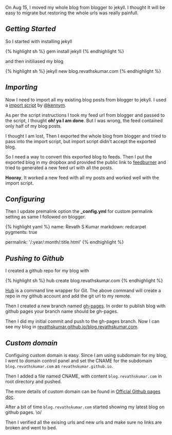 <!--


---
 Blogger to Jekyll + Github pages
date: 2013-08-20 12:29:00 IST
updated: 2013-08-20 12:29:00 IST
comments: false
categories: blogger jekyll
---

-->
<!DOCTYPE html>
<html>

<head>
  <title>basic-git-workflow</title>
  <meta charset="utf-8">
  <meta name="viewport" content="width=device-width, initial-scale=1.0">


  <link rel="stylesheet" href="./css/bootstrap.css">
  <link rel="stylesheet" href="./css/bootstrap.grid.css">
  <link rel="stylesheet" href="./css/bootstrap.min.css">
  <link rel="stylesheet" href="./css/bootstrap-reboot.min.css">
  <link rel="stylesheet" href="./css/bootstrap.css.map">
  <link rel="stylesheet" href="./css/blog-home.css">
  <link rel="stylesheet" href="./css/prism.css">
  <script async defer src="./css/prism.js"></script>
</head>
<!--------------------------------------------------------------------------------------------------->
<!--------------------------------------------------------------------------------------------------->
<!--------------------------------------------------------------------------------------------------->
<!--------------------------------------------------------------------------------------------------->
<!--------------------------------------------------------------------------------------------------->




<body>

On Aug 15, I moved my whole blog from blogger to jekyll. I thought It will be easy to migrate but restoring the whole urls was really painfull.

## _Getting Started_

So I started with installing jekyll

{% highlight sh %}
gem install jekyll
{% endhighlight %}

and then initiliased my blog

{% highlight sh %}
jekyll new blog.revathskumar.com
{% endhighlight %}

## _Importing_

Now I need to import all my existing blog posts from blogger to jekyll.
I used a [import script](https://gist.github.com/kennym/1115810) by [@kennym](https://github.com/kennym).

As per the script instructions I took my feed url from blogger and passed to the script, I thought **oh! ya I am done**. But I was wrong, the feed contained only
half of my blog posts.

I thought I am lost, Then I exported the whole blog from blogger and tried to pass into the import script, but import script didn't accept the exported blog.

So I need a way to convert this exported blog to feeds. Then I put the exported blog in my dropbox and provided the public link to [feedburner](http://feedburner.google.com) and tried to generated a new feed url with all the posts.

**Hooray**, It worked a new feed with all my posts and worked well with the import script.

## _Configuring_

Then I update premalink option the **\_config.yml** for custom permalink setting as same I followed on blogger.

{% highlight yaml %}
name: Revath S Kumar
markdown: redcarpet
pygments: true

permalink: '/:year/:month/:title.html'
{% endhighlight %}

## _Pushing to Github_

I created a github repo for my blog with

{% highlight sh %}
hub create blog.revathskumar.com
{% endhighlight %}

[Hub](http://hub.github.com/) is a command line wrapper for Git. The above command will create a repo in my github account and add the git url to my remote.

Then I created a new branch named [gh-pages](http://pages.github.com/). In order to publish blog with github pages your branch name should be gh-pages.

Then I did my initial commit and push to the gh-pages branch.
Now I can see my blog in [revathskumar.github.io/blog.revathskumar.com](http://revathskumar.github.io/blog.revathskumar.com).

## _Custom domain_

Configuing custom domain is easy. Since I am using subdomain for my blog, I went to domain control panel and set the CNAME for the subdomain `blog.revathskumar.com` as `revathskumar.github.io`.

Then I added a file named CNAME, with content `blog.revathskumar.com` in root directory and pushed.

The more details of custom domain can be found in [Official Github pages doc](https://help.github.com/articles/setting-up-a-custom-domain-with-pages).

After a bit of time `blog.revathskumar.com` started showing my latest blog on github pages. \o/

Then I verified all the exising urls and new urls and make sure no links are broken and went to bed.
